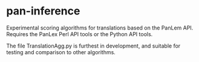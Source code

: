 # pan-inference
Experimental scoring algorithms for translations based on the PanLem API. Requires the PanLex Perl API tools or the Python API tools.

The file TranslationAgg.py is furthest in development, and suitable for testing and comparison to other algorithms.
